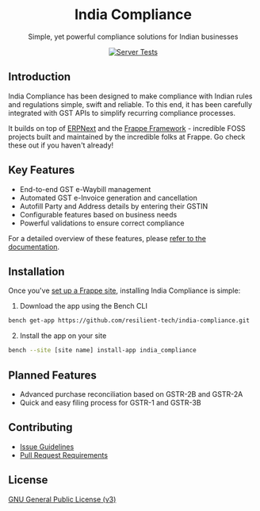 <div align="center">

<!-- TODO: add link to website once it is ready -->
<h1>India Compliance</h1>

Simple, yet powerful compliance solutions for Indian businesses

[![Server Tests](https://github.com/resilient-tech/india-compliance/actions/workflows/server-tests.yml/badge.svg)](https://github.com/resilient-tech/india-compliance/actions/workflows/server-tests.yml)

</div>



## Introduction

India Compliance has been designed to make compliance with Indian rules and regulations simple, swift and reliable. To this end, it has been carefully integrated with GST APIs to simplify recurring compliance processes.

It builds on top of [ERPNext](https://github.com/frappe/erpnext) and the [Frappe Framework](https://github.com/frappe/frappe) - incredible FOSS projects built and maintained by the incredible folks at Frappe. Go check these out if you haven't already!

## Key Features

- End-to-end GST e-Waybill management
- Automated GST e-Invoice generation and cancellation
- Autofill Party and Address details by entering their GSTIN
- Configurable features based on business needs
- Powerful validations to ensure correct compliance

For a detailed overview of these features, please [refer to the documentation](https://docs.erpnext.com/docs/v14/user/manual/en/regional/india).

## Installation

Once you've [set up a Frappe site](https://frappeframework.com/docs/v14/user/en/installation/), installing India Compliance is simple:


1. Download the app using the Bench CLI

  ```bash
  bench get-app https://github.com/resilient-tech/india-compliance.git
  ```

2. Install the app on your site

  ```bash
  bench --site [site name] install-app india_compliance
  ```

## Planned Features

- Advanced purchase reconciliation based on GSTR-2B and GSTR-2A
- Quick and easy filing process for GSTR-1 and GSTR-3B

## Contributing

- [Issue Guidelines](https://github.com/frappe/erpnext/wiki/Issue-Guidelines)
- [Pull Request Requirements](https://github.com/frappe/erpnext/wiki/Contribution-Guidelines)

## License

[GNU General Public License (v3)](https://github.com/resilient-tech/india-compliance/blob/develop/license.txt)
